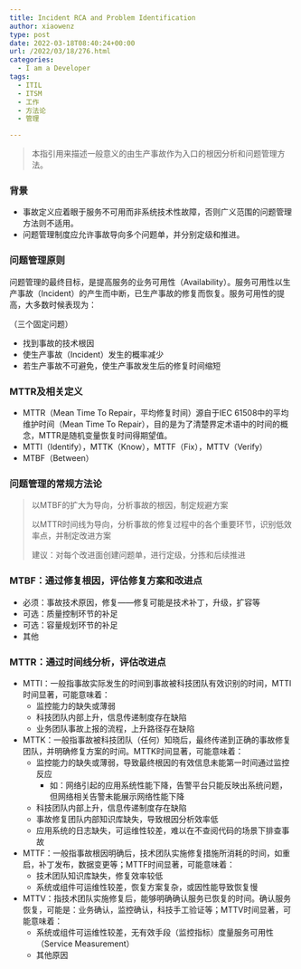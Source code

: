 ```yaml
---
title: Incident RCA and Problem Identification
author: xiaowenz
type: post
date: 2022-03-18T08:40:24+00:00
url: /2022/03/18/276.html
categories:
  - I am a Developer
tags:
  - ITIL
  - ITSM
  - 工作
  - 方法论
  - 管理

---
```

<blockquote class="wp-block-quote">
  <p>
    本指引用来描述一般意义的由生产事故作为入口的根因分析和问题管理方法。
  </p>
</blockquote>

### **背景**

  * 事故定义应着眼于服务不可用而非系统技术性故障，否则广义范围的问题管理方法则不适用。
  * 问题管理制度应允许事故导向多个问题单，并分别定级和推进。

### **问题管理原则**

问题管理的最终目标，是提高服务的业务可用性（Availability）。服务可用性以生产事故（Incident）的产生而中断，已生产事故的修复而恢复。服务可用性的提高，大多数时候表现为：

（三个固定问题）

  * 找到事故的技术根因
  * 使生产事故（Incident）发生的概率减少
  * 若生产事故不可避免，使生产事故发生后的修复时间缩短

### **MTTR及相关定义**

  * MTTR（Mean Time To Repair，平均修复时间）源自于IEC 61508中的平均维护时间（Mean Time To Repair），目的是为了清楚界定术语中的时间的概念，MTTR是随机变量恢复时间得期望值。
  * MTTI（Identify），MTTK（Know），MTTF（Fix），MTTV（Verify）
  * MTBF（Between）

### **问题管理的常规方法论**

<blockquote class="wp-block-quote">
  <p>
    以MTBF的扩大为导向，分析事故的根因，制定规避方案
  </p>
  
  <p>
    以MTTR时间线为导向，分析事故的修复过程中的各个重要环节，识别低效率点，并制定改进方案
  </p>
  
  <p>
    建议：对每个改进面创建问题单，进行定级，分拣和后续推进
  </p>
</blockquote>

### **MTBF：通过修复根因，评估修复方案和改进点**

  * 必须：事故技术原因，修复——修复可能是技术补丁，升级，扩容等
  * 可选：质量控制环节的补足
  * 可选：容量规划环节的补足
  * 其他

### **MTTR：通过时间线分析，评估改进点**

  * MTTI：一般指事故实际发生的时间到事故被科技团队有效识别的时间，MTTI时间显著，可能意味着：
      * 监控能力的缺失或薄弱
      * 科技团队内部上升，信息传递制度存在缺陷
      * 业务团队事故上报的流程，上升路径存在缺陷
  * MTTK：一般指事故被科技团队（任何）知晓后，最终传递到正确的事故修复团队，并明确修复方案的时间。MTTK时间显著，可能意味着：
      * 监控能力的缺失或薄弱，导致最终根因的有效信息未能第一时间通过监控反应
          * 如：网络引起的应用系统性能下降，告警平台只能反映出系统问题，但网络相关告警未能展示网络性能下降
      * 科技团队内部上升，信息传递制度存在缺陷
      * 事故修复团队内部知识库缺失，导致根因分析效率低
      * 应用系统的日志缺失，可运维性较差，难以在不查阅代码的场景下排查事故
  * MTTF：一般指事故根因明确后，技术团队实施修复措施所消耗的时间，如重启，补丁发布，数据变更等；MTTF时间显著，可能意味着：
      * 技术团队知识库缺失，修复效率较低
      * 系统或组件可运维性较差，恢复方案复杂，或因性能导致恢复慢
  * MTTV：指技术团队实施修复后，能够明确确认服务已恢复的时间。确认服务恢复，可能是：业务确认，监控确认，科技手工验证等；MTTV时间显著，可能意味着：
      * 系统或组件可运维性较差，无有效手段（监控指标）度量服务可用性（Service Measurement）
      * 其他原因